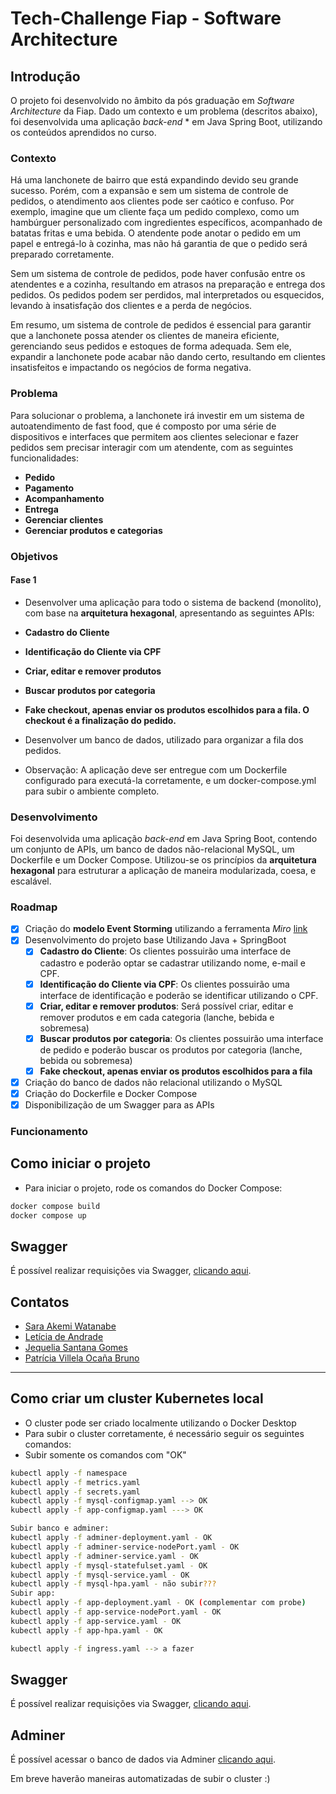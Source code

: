 # Tech-Challenge Fiap - Software Architecture

## Introdução
O projeto foi desenvolvido no âmbito da pós graduação em *Software Architecture* da Fiap. Dado um contexto e um problema (descritos abaixo), foi desenvolvida uma aplicação *back-end* * em Java Spring Boot, utilizando os conteúdos aprendidos no curso.

### Contexto
Há uma lanchonete de bairro que está expandindo devido seu grande sucesso. Porém, com a expansão e sem um sistema de controle de pedidos, o atendimento aos clientes pode ser caótico e confuso. Por exemplo, imagine que um cliente faça um pedido complexo, como um hambúrguer personalizado com ingredientes específicos, acompanhado de batatas fritas e uma bebida. O atendente pode anotar o pedido em um papel e entregá-lo à cozinha, mas não há garantia de que o pedido será preparado corretamente.

Sem um sistema de controle de pedidos, pode haver confusão entre os atendentes e a cozinha, resultando em atrasos na preparação e entrega dos pedidos. Os pedidos podem ser perdidos, mal interpretados ou esquecidos, levando à insatisfação dos clientes e a perda de negócios.

Em resumo, um sistema de controle de pedidos é essencial para garantir que a lanchonete possa atender os clientes de maneira eficiente, gerenciando seus pedidos e estoques de forma adequada. Sem ele, expandir a lanchonete pode acabar não dando certo, resultando em clientes insatisfeitos e impactando os negócios de forma negativa.

### Problema
Para solucionar o problema, a lanchonete irá investir em um sistema de autoatendimento de fast food, que é composto por uma série de dispositivos e interfaces que permitem aos clientes selecionar e fazer pedidos sem precisar interagir com um atendente, com as seguintes funcionalidades:

- **Pedido**
- **Pagamento**
- **Acompanhamento**
- **Entrega**
- **Gerenciar clientes**
- **Gerenciar produtos e categorias**

### Objetivos
#### Fase 1
- Desenvolver uma aplicação para todo o sistema de backend (monolito), com base na **arquitetura hexagonal**, apresentando as seguintes APIs:

- **Cadastro do Cliente**
- **Identificação do Cliente via CPF**
- **Criar, editar e remover produtos**
- **Buscar produtos por categoria**
- **Fake checkout, apenas enviar os produtos escolhidos para a fila. O checkout é a finalização do pedido.**

- Desenvolver um banco de dados, utilizado para organizar a fila dos pedidos.

- Observação: A aplicação deve ser entregue com um Dockerfile configurado para executá-la corretamente, e um docker-compose.yml para subir o ambiente completo.

### Desenvolvimento
Foi desenvolvida uma aplicação *back-end* em Java Spring Boot, contendo um conjunto de APIs, um banco de dados não-relacional MySQL, um Dockerfile e um Docker Compose. Utilizou-se os princípios da **arquitetura hexagonal** para estruturar a aplicação de maneira modularizada, coesa, e escalável.

### Roadmap
- [x] Criação do **modelo Event Storming** utilizando a ferramenta *Miro* [link](https://miro.com/app/board/uXjVKX1KHs0=/?share_link_id=306947055624)
- [x] Desenvolvimento do projeto base Utilizando Java + SpringBoot
  - [x] **Cadastro do Cliente**: Os clientes possuirão uma interface de cadastro e poderão optar se cadastrar utilizando nome, e-mail e CPF.
  - [x] **Identificação do Cliente via CPF**: Os clientes possuirão uma interface de identificação e poderão se identificar utilizando o CPF.
  - [X] **Criar, editar e remover produtos**: Será possível criar, editar e remover produtos e em cada categoria (lanche, bebida e sobremesa)
  - [x] **Buscar produtos por categoria**: Os clientes possuirão uma interface de pedido e poderão buscar os produtos por categoria (lanche, bebida ou sobremesa)
  - [x] **Fake checkout, apenas enviar os produtos escolhidos para a fila**
- [x] Criação do banco de dados não relacional utilizando o MySQL
- [x] Criação do Dockerfile e Docker Compose
- [x] Disponibilização de um Swagger para as APIs

### Funcionamento

## Como iniciar o projeto

- Para iniciar o projeto, rode os comandos do Docker Compose:
```bash
docker compose build
docker compose up
```

## Swagger
É possível realizar requisições via Swagger, [clicando aqui](http://localhost:8081/swagger-ui/index.html).

## Contatos
- [Sara Akemi Watanabe](https://github.com/SaraAWatanabe)
- [Letícia de Andrade](https://github.com/leandradz)
- [Jequelia Santana Gomes](https://github.com/jequelia)
- [Patrícia Villela Ocaña Bruno](https://github.com/patriciavillela)

---------

## Como criar um cluster Kubernetes local


- O cluster pode ser criado localmente utilizando o Docker Desktop
- Para subir o cluster corretamente, é necessário seguir os seguintes comandos:
- Subir somente os comandos com "OK"
```bash
kubectl apply -f namespace
kubectl apply -f metrics.yaml
kubectl apply -f secrets.yaml
kubectl apply -f mysql-configmap.yaml --> OK
kubectl apply -f app-configmap.yaml ---> OK

Subir banco e adminer:
kubectl apply -f adminer-deployment.yaml - OK  
kubectl apply -f adminer-service-nodePort.yaml - OK
kubectl apply -f adminer-service.yaml - OK
kubectl apply -f mysql-statefulset.yaml - OK
kubectl apply -f mysql-service.yaml - OK
kubectl apply -f mysql-hpa.yaml - não subir???
Subir app: 
kubectl apply -f app-deployment.yaml - OK (complementar com probe)
kubectl apply -f app-service-nodePort.yaml - OK
kubectl apply -f app-service.yaml - OK
kubectl apply -f app-hpa.yaml - OK

kubectl apply -f ingress.yaml --> a fazer
```

## Swagger
É possível realizar requisições via Swagger, [clicando aqui](http://localhost:30001/swagger-ui/index.html).

## Adminer 
É possível acessar o banco de dados via Adminer [clicando aqui](http://localhost:30000/http://localhost:30000/).

Em breve haverão maneiras automatizadas de subir o cluster :)